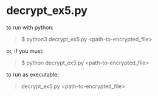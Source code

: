# decrypt_ex5.py

to run with python:

> $ python3 decrypt_ex5.py <path-to-encrypted_file>

or, if you must:

> $ python decrypt_ex5.py <path-to-encrypted_file>


to run as executable:

> decrypt_ex5.py <path-to-encrypted_file>
